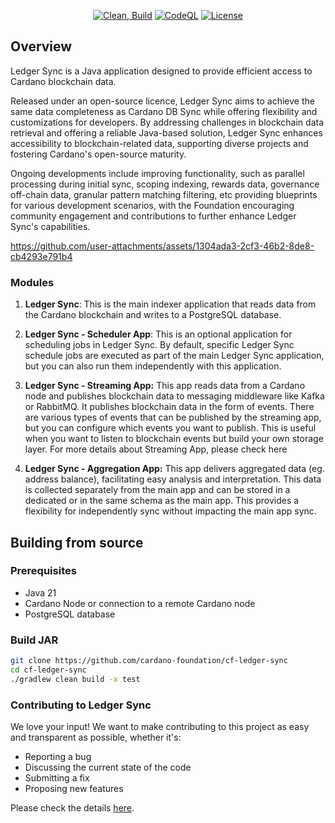 <div align="center">

[![Clean, Build](https://github.com/cardano-foundation/cf-ledger-sync/actions/workflows/build.yml/badge.svg)](https://github.com/cardano-foundation/cf-ledger-sync/actions/workflows/build.yml)
[![CodeQL](https://github.com/cardano-foundation/cf-ledger-sync/actions/workflows/codeql.yml/badge.svg)](https://github.com/cardano-foundation/cf-ledger-sync/actions/workflows/codeql.yml)
[![License](https://img.shields.io:/github/license/cardano-foundation/cf-ledger-sync?color=blue&label=license)](https://github.com/cardano-foundation/cf-ledger-sync/blob/master/LICENSE)

</div>

## Overview

Ledger Sync is a Java application designed to provide efficient access to Cardano blockchain data.

Released under an open-source licence, Ledger Sync aims to achieve the same data completeness as Cardano DB Sync while offering flexibility and customizations for developers. By addressing challenges in blockchain data retrieval and offering a reliable Java-based solution, Ledger Sync enhances accessibility to blockchain-related data, supporting diverse projects and fostering Cardano's open-source maturity.

Ongoing developments include improving functionality, such as parallel processing during initial sync, scoping indexing, rewards data, governance off-chain data, granular pattern matching filtering, etc providing blueprints for various development scenarios, with the Foundation encouraging community engagement and contributions to further enhance Ledger Sync's capabilities.

https://github.com/user-attachments/assets/1304ada3-2cf3-46b2-8de8-cb4293e791b4

### Modules

1. **Ledger Sync**: This is the main indexer application that reads data from the Cardano blockchain and writes to a PostgreSQL database.

2. **Ledger Sync - Scheduler App**: This is an optional application for scheduling jobs in Ledger Sync. By default, specific Ledger Sync schedule jobs are executed as part of the main Ledger Sync application, but you can also run them independently with this application.

3. **Ledger Sync - Streaming App:** This app reads data from a Cardano node and publishes blockchain data to messaging middleware like Kafka or RabbitMQ. It publishes blockchain data in the form of events. There are various types of events that can be published by the streaming app, but you can configure which events you want to publish. This is useful when you want to listen to blockchain events but build your own storage layer. For more details about Streaming App, please check here

4. **Ledger Sync - Aggregation App:** This app delivers aggregated data (eg. address balance), facilitating easy analysis and interpretation. This data is collected separately from the main app and can be stored in a dedicated or in the same schema as the main app. This provides a flexibility for independently sync without impacting the main app sync. 

## Building from source

### Prerequisites
- Java 21
- Cardano Node or connection to a remote Cardano node
- PostgreSQL database

### Build JAR
```bash
git clone https://github.com/cardano-foundation/cf-ledger-sync
cd cf-ledger-sync
./gradlew clean build -x test
```

### Contributing to Ledger Sync
We love your input! We want to make contributing to this project as easy and transparent as possible, whether it's:

- Reporting a bug
- Discussing the current state of the code
- Submitting a fix
- Proposing new features

Please check the details [here](https://github.com/cardano-foundation/cf-ledger-sync/blob/main/CONTRIBUTING.md).
